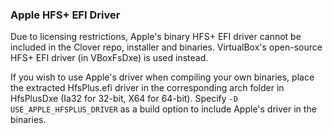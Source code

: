 ### Apple HFS+ EFI Driver

Due to licensing restrictions, Apple's binary HFS+ EFI driver cannot be included in the Clover repo, installer and binaries. VirtualBox's open-source HFS+ EFI driver (in VBoxFsDxe) is used instead.

If you wish to use Apple's driver when compiling your own binaries, place the extracted HfsPlus.efi driver in the corresponding arch folder in HfsPlusDxe (Ia32 for 32-bit, X64 for 64-bit). Specify `-D USE_APPLE_HFSPLUS_DRIVER` as a build option to include Apple's driver in the binaries.
